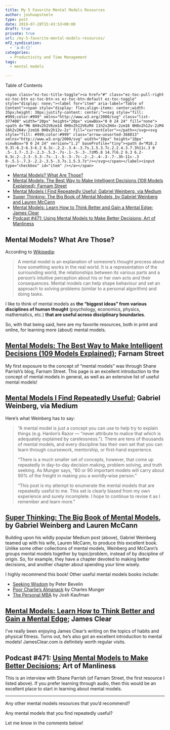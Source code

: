 ```yaml
---
title: My 5 Favorite Mental Models Resources
author: joshuapsteele
type: post
date: 2019-07-28T15:43:53+00:00
draft: true
private: true
url: /my-5-favorite-mental-models-resources/
mf2_syndication:
  - 'a:0:{}'
categories:
  - Productivity and Time Management
tags:
  - mental models

---
```

<div id="ez-toc-container" class="ez-toc-v2_0_37 counter-hierarchy ez-toc-counter ez-toc-grey ez-toc-container-direction">
  <div class="ez-toc-title-container">
    <p class="ez-toc-title">
      Table of Contents
    </p>
    
    <span class="ez-toc-title-toggle"><a href="#" class="ez-toc-pull-right ez-toc-btn ez-toc-btn-xs ez-toc-btn-default ez-toc-toggle" style="display: none;"><label for="item" aria-label="Table of Content"><span style="display: flex;align-items: center;width: 35px;height: 30px;justify-content: center;"><svg style="fill: #999;color:#999" xmlns="http://www.w3.org/2000/svg" class="list-377408" width="20px" height="20px" viewBox="0 0 24 24" fill="none"><path d="M6 6H4v2h2V6zm14 0H8v2h12V6zM4 11h2v2H4v-2zm16 0H8v2h12v-2zM4 16h2v2H4v-2zm16 0H8v2h12v-2z" fill="currentColor"></path></svg><svg style="fill: #999;color:#999" class="arrow-unsorted-368013" xmlns="http://www.w3.org/2000/svg" width="10px" height="10px" viewBox="0 0 24 24" version="1.2" baseProfile="tiny"><path d="M18.2 9.3l-6.2-6.3-6.2 6.3c-.2.2-.3.4-.3.7s.1.5.3.7c.2.2.4.3.7.3h11c.3 0 .5-.1.7-.3.2-.2.3-.5.3-.7s-.1-.5-.3-.7zM5.8 14.7l6.2 6.3 6.2-6.3c.2-.2.3-.5.3-.7s-.1-.5-.3-.7c-.2-.2-.4-.3-.7-.3h-11c-.3 0-.5.1-.7.3-.2.2-.3.5-.3.7s.1.5.3.7z"/></svg></span></label><input type="checkbox" id="item" /></a></span>
  </div><nav>
  
  <ul class='ez-toc-list ez-toc-list-level-1' >
    <li class='ez-toc-page-1 ez-toc-heading-level-2'>
      <a class="ez-toc-link ez-toc-heading-1" href="https://joshuapsteele.com/my-5-favorite-mental-models-resources/#Mental_Models_What_Are_Those" title="Mental Models? What Are Those?">Mental Models? What Are Those?</a>
    </li>
    <li class='ez-toc-page-1 ez-toc-heading-level-2'>
      <a class="ez-toc-link ez-toc-heading-2" href="https://joshuapsteele.com/my-5-favorite-mental-models-resources/#Mental_Models_The_Best_Way_to_Make_Intelligent_Decisions_109_Models_Explained_Farnam_Street" title="Mental Models: The Best Way to Make Intelligent Decisions (109 Models Explained); Farnam Street">Mental Models: The Best Way to Make Intelligent Decisions (109 Models Explained); Farnam Street</a>
    </li>
    <li class='ez-toc-page-1 ez-toc-heading-level-2'>
      <a class="ez-toc-link ez-toc-heading-3" href="https://joshuapsteele.com/my-5-favorite-mental-models-resources/#Mental_Models_I_Find_Repeatedly_Useful_Gabriel_Weinberg_via_Medium" title="Mental Models I Find Repeatedly Useful; Gabriel Weinberg, via Medium">Mental Models I Find Repeatedly Useful; Gabriel Weinberg, via Medium</a>
    </li>
    <li class='ez-toc-page-1 ez-toc-heading-level-2'>
      <a class="ez-toc-link ez-toc-heading-4" href="https://joshuapsteele.com/my-5-favorite-mental-models-resources/#Super_Thinking_The_Big_Book_of_Mental_Models_by_Gabriel_Weinberg_and_Lauren_McCann" title="Super Thinking: The Big Book of Mental Models, by Gabriel Weinberg and Lauren McCann">Super Thinking: The Big Book of Mental Models, by Gabriel Weinberg and Lauren McCann</a>
    </li>
    <li class='ez-toc-page-1 ez-toc-heading-level-2'>
      <a class="ez-toc-link ez-toc-heading-5" href="https://joshuapsteele.com/my-5-favorite-mental-models-resources/#Mental_Models_Learn_How_to_Think_Better_and_Gain_a_Mental_Edge_James_Clear" title="Mental Models: Learn How to Think Better and Gain a Mental Edge; James Clear">Mental Models: Learn How to Think Better and Gain a Mental Edge; James Clear</a>
    </li>
    <li class='ez-toc-page-1 ez-toc-heading-level-2'>
      <a class="ez-toc-link ez-toc-heading-6" href="https://joshuapsteele.com/my-5-favorite-mental-models-resources/#Podcast_471_Using_Mental_Models_to_Make_Better_Decisions_Art_of_Manliness" title="Podcast #471: Using Mental Models to Make Better Decisions; Art of Manliness">Podcast #471: Using Mental Models to Make Better Decisions; Art of Manliness</a>
    </li>
  </ul></nav>
</div>

## <span class="ez-toc-section" id="Mental_Models_What_Are_Those"></span>Mental Models? What Are Those?<span class="ez-toc-section-end"></span>

According to [Wikipedia][1]:

> A mental model is an explanation of someone&#8217;s thought process about how something works in the real world. It is a representation of the surrounding world, the relationships between its various parts and a person&#8217;s intuitive perception about his or her own acts and their consequences. Mental models can help shape behaviour and set an approach to solving problems (similar to a personal algorithm) and doing tasks.

I like to think of mental models as **the “biggest ideas” from various disciplines of human thought** (psychology, economics, physics, mathematics, etc.) **that are useful across disciplinary boundaries**.

So, with that being said, here are my favorite resources, both in print and online, for learning more (about) mental models.

## <span class="ez-toc-section" id="Mental_Models_The_Best_Way_to_Make_Intelligent_Decisions_109_Models_Explained_Farnam_Street"></span>[Mental Models: The Best Way to Make Intelligent Decisions (109 Models Explained)][2]; Farnam Street<span class="ez-toc-section-end"></span>

My first exposure to the concept of “mental models” was through Shane Parrish’s blog, Farnam Street. This page is an excellent introduction to the concept of mental models in general, as well as an extensive list of useful mental models!

## <span class="ez-toc-section" id="Mental_Models_I_Find_Repeatedly_Useful_Gabriel_Weinberg_via_Medium"></span>[Mental Models I Find Repeatedly Useful][3]; Gabriel Weinberg, via Medium<span class="ez-toc-section-end"></span>

Here’s what Weinberg has to say:

> &#8220;A mental model is just a concept you can use to help try to explain things (e.g. Hanlon’s Razor — “never attribute to malice that which is adequately explained by carelessness.”). There are tens of thousands of mental models, and every discipline has their own set that you can learn through coursework, mentorship, or first-hand experience.
> 
> &#8220;There is a much smaller set of concepts, however, that come up repeatedly in day-to-day decision making, problem solving, and truth seeking. As Munger says, “80 or 90 important models will carry about 90% of the freight in making you a worldly‑wise person.”
> 
> &#8220;This post is my attempt to enumerate the mental models that are repeatedly useful to me. This set is clearly biased from my own experience and surely incomplete. I hope to continue to revise it as I remember and learn more.&#8221;

## <span class="ez-toc-section" id="Super_Thinking_The_Big_Book_of_Mental_Models_by_Gabriel_Weinberg_and_Lauren_McCann"></span>[Super Thinking: The Big Book of Mental Models][4], by Gabriel Weinberg and Lauren McCann<span class="ez-toc-section-end"></span>

Building upon his wildly popular Medium post (above), Gabriel Weinberg teamed up with his wife, Lauren McCann, to produce this excellent book. Unlike some other collections of mental models, Weinberg and McCann’s groups mental models together by topic/problem, instead of by discipline of origin. So, for example, they have a chapter devoted to making better decisions, and another chapter about spending your time wisely.

I highly recommend this book! Other useful mental models books include:

  * [Seeking Wisdom][5] by Peter Bevelin
  * [Poor Charlie&#8217;s Almanack][6] by Charles Munger
  * [The Personal MBA][7] by Josh Kaufman

## <span class="ez-toc-section" id="Mental_Models_Learn_How_to_Think_Better_and_Gain_a_Mental_Edge_James_Clear"></span>[Mental Models: Learn How to Think Better and Gain a Mental Edge][8]; James Clear<span class="ez-toc-section-end"></span>

I’ve really been enjoying James Clear’s writing on the topics of habits and physical fitness. Turns out, he’s also got an excellent introduction to mental models! JamesClear.com is definitely worth regular visits.

## <span class="ez-toc-section" id="Podcast_471_Using_Mental_Models_to_Make_Better_Decisions_Art_of_Manliness"></span>Podcast #471: [Using Mental Models to Make Better Decisions][9]; Art of Manliness<span class="ez-toc-section-end"></span>

This is an interview with Shane Parrish (of Farnam Street, the first resource I listed above). If you prefer learning through audio, then this would be an excellent place to start in learning about mental models.

* * *

Any other mental models resources that you’d recommend?

Any mental models that you find repeatedly useful?

Let me know in the comments below!

 [1]: https://en.wikipedia.org/wiki/Mental_model
 [2]: https://fs.blog/mental-models/
 [3]: https://medium.com/@yegg/mental-models-i-find-repeatedly-useful-936f1cc405d
 [4]: https://superthinking.com
 [5]: https://amzn.to/2LKXEFI
 [6]: https://amzn.to/2LKuhTT
 [7]: https://amzn.to/2YrEiY3
 [8]: https://jamesclear.com/mental-models
 [9]: https://www.artofmanliness.com/articles/mental-models-decision-making/